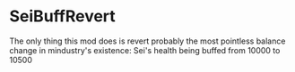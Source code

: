# SeiBuffRevert
The only thing this mod does is revert probably the most pointless balance change in mindustry's existence: Sei's health being buffed from 10000 to 10500
